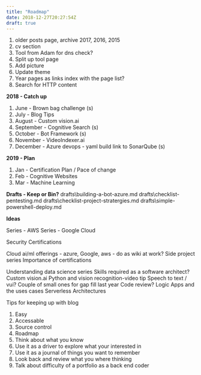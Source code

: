 ```yaml
---
title: "Roadmap"
date: 2018-12-27T20:27:54Z
draft: true
---
```


1. older posts page, archive 2017, 2016, 2015
2. cv section
3. Tool from Adam for dns check?
4. Split up tool page
5. Add picture
6. Update theme
7. Year pages as links index with the page list?
8. Search for HTTP content



**2018 - Catch up**

1. June - Brown bag challenge (s)
2. July - Blog Tips
3. August - Custom vision.ai
4. September - Cognitive Search (s)
5. October - Bot Framework (s)
6. November - VideoIndexer.ai
7. December - Azure devops - yaml build link to SonarQube (s)

**2019 - Plan**

1. Jan - Certification Plan / Pace of change
2. Feb - Cognitive Websites 
3. Mar - Machine Learning

**Drafts - Keep or Bin?**
drafts\building-a-bot-azure.md
drafts\checklist-pentesting.md
drafts\checklist-project-stratergies.md
drafts\simple-powershell-deploy.md

**Ideas**

Series - AWS
Series - Google Cloud

Security Certifications
 
Cloud ai/ml offerings - azure, Google, aws - do as wiki at work?
Side project series
Importance of certifications

Understanding data science series 
Skills required as a software architect?
Custom vision.ai
Python and vision recognition-video tip
Speech to text / vui?
Couple of small ones for gap fill last year
Code review?
Logic Apps and the uses cases
Serverless Architectures



Tips for keeping up with blog

1. Easy 
1. Accessable 
1. Source control 
1. Roadmap
1. Think about what you know 
1. Use it as a driver to explore what your interested in
1. Use it as a journal of things you want to remember
1. Look back and review what you where thinking
1. Talk about difficulty of a portfolio as a back end coder



